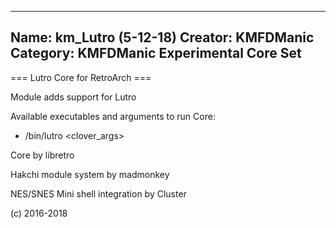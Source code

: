 -----------------------
Name: km_Lutro (5-12-18)
Creator: KMFDManic
Category: KMFDManic Experimental Core Set
-----------------------
=== Lutro Core for RetroArch ===

Module adds support for Lutro

Available executables and arguments to run Core:
- /bin/lutro <rom> <clover_args>

Core by libretro

Hakchi module system by madmonkey

NES/SNES Mini shell integration by Cluster

(c) 2016-2018
